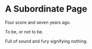 # A Subordinate Page

Four score and seven years ago.

To be, or not to be.

Full of sound and fury signifying nothing.